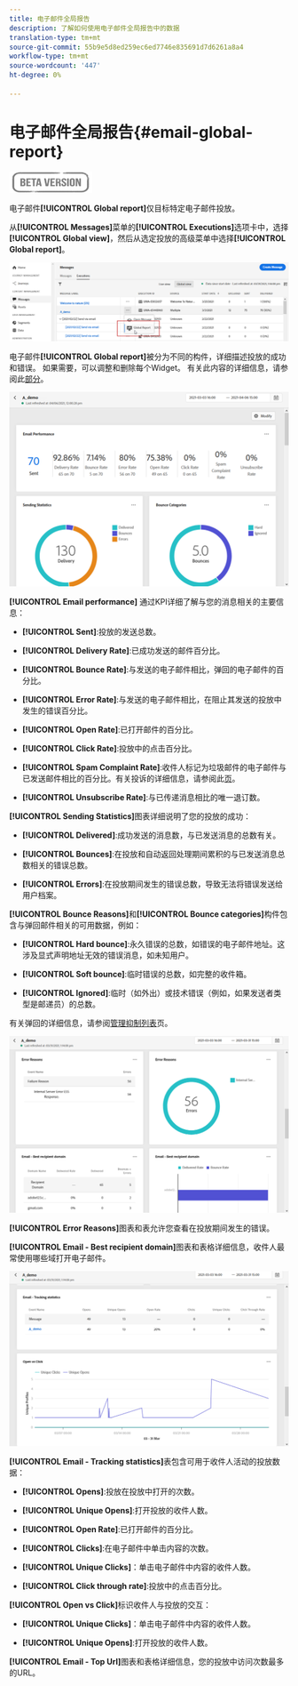 ```yaml
---
title: 电子邮件全局报告
description: 了解如何使用电子邮件全局报告中的数据
translation-type: tm+mt
source-git-commit: 55b9e5d8ed259ec6ed7746e835691d7d6261a8a4
workflow-type: tm+mt
source-wordcount: '447'
ht-degree: 0%

---
```


# 电子邮件全局报告{#email-global-report}

![](../assets/do-not-localize/badge.png)

电子邮件&#x200B;**[!UICONTROL Global report]**&#x200B;仅目标特定电子邮件投放。

从&#x200B;**[!UICONTROL Messages]**&#x200B;菜单的&#x200B;**[!UICONTROL Executions]**&#x200B;选项卡中，选择&#x200B;**[!UICONTROL Global view]**，然后从选定投放的高级菜单中选择&#x200B;**[!UICONTROL Global report]**。

![](../assets/global_report_3.png)

电子邮件&#x200B;**[!UICONTROL Global report]**&#x200B;被分为不同的构件，详细描述投放的成功和错误。 如果需要，可以调整和删除每个Widget。 有关此内容的详细信息，请参阅此[部分](global-report.md#modify-dashboard)。

![](../assets/global_report_4.png)

**[!UICONTROL Email performance]** 通过KPI详细了解与您的消息相关的主要信息：

* **[!UICONTROL Sent]**:投放的发送总数。

* **[!UICONTROL Delivery Rate]**:已成功发送的邮件百分比。

* **[!UICONTROL Bounce Rate]**:与发送的电子邮件相比，弹回的电子邮件的百分比。

* **[!UICONTROL Error Rate]**:与发送的电子邮件相比，在阻止其发送的投放中发生的错误百分比。

* **[!UICONTROL Open Rate]**:已打开邮件的百分比。

* **[!UICONTROL Click Rate]**:投放中的点击百分比。

* **[!UICONTROL Spam Complaint Rate]**:收件人标记为垃圾邮件的电子邮件与已发送邮件相比的百分比。有关投诉的详细信息，请参阅此[页](https://experienceleague.adobe.com/docs/deliverability-learn/deliverability-best-practice-guide/metrics-for-deliverability/complaints.html#metrics-for-deliverability)。

* **[!UICONTROL Unsubscribe Rate]**:与已传递消息相比的唯一退订数。

**[!UICONTROL Sending Statistics]**&#x200B;图表详细说明了您的投放的成功：

* **[!UICONTROL Delivered]**:成功发送的消息数，与已发送消息的总数有关。

* **[!UICONTROL Bounces]**:在投放和自动返回处理期间累积的与已发送消息总数相关的错误总数。

* **[!UICONTROL Errors]**:在投放期间发生的错误总数，导致无法将错误发送给用户档案。

**[!UICONTROL Bounce Reasons]**&#x200B;和&#x200B;**[!UICONTROL Bounce categories]**&#x200B;构件包含与弹回邮件相关的可用数据，例如：

* **[!UICONTROL Hard bounce]**:永久错误的总数，如错误的电子邮件地址。这涉及显式声明地址无效的错误消息，如未知用户。

* **[!UICONTROL Soft bounce]**:临时错误的总数，如完整的收件箱。

* **[!UICONTROL Ignored]**:临时（如外出）或技术错误（例如，如果发送者类型是邮递员）的总数。

有关弹回的详细信息，请参阅[管理抑制列表](../suppression-lists.md)页。

![](../assets/global_report_5.png)

**[!UICONTROL Error Reasons]**&#x200B;图表和表允许您查看在投放期间发生的错误。

**[!UICONTROL Email - Best recipient domain]**&#x200B;图表和表格详细信息，收件人最常使用哪些域打开电子邮件。

![](../assets/global_report_6.png)

**[!UICONTROL Email - Tracking statistics]**&#x200B;表包含可用于收件人活动的投放数据：

* **[!UICONTROL Opens]**:投放在投放中打开的次数。

* **[!UICONTROL Unique Opens]**:打开投放的收件人数。

* **[!UICONTROL Open Rate]**:已打开邮件的百分比。

* **[!UICONTROL Clicks]**:在电子邮件中单击内容的次数。

* **[!UICONTROL Unique Clicks]**：单击电子邮件中内容的收件人数。

* **[!UICONTROL Click through rate]**:投放中的点击百分比。

**[!UICONTROL Open vs Click]**&#x200B;标识收件人与投放的交互：

* **[!UICONTROL Unique Clicks]**：单击电子邮件中内容的收件人数。

* **[!UICONTROL Unique Opens]**:打开投放的收件人数。

**[!UICONTROL Email - Top Url]**&#x200B;图表和表格详细信息，您的投放中访问次数最多的URL。
